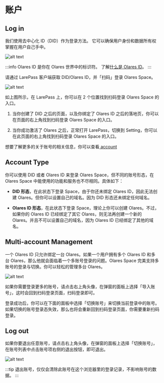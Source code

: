 # 账户

## Log in

我们使用去中心化 ID（DID）作为登录方法。 它可以确保用户身份和数据所有权掌握在用户自己手中。

![alt text](/images/how-to/space/space_login.jpg)

:::info
Olares ID 是你在 Olares 世界中的标识符。 了解[什么是 Olares ID](../../developer/contribute/snowinning/olares-id.md)。
:::

请通过 LarePass 客户端获取 DID/Olares ID，并「扫码」登录 Olares Space。

![alt text](/images/how-to/space/login.jpg)

如上图所示，在 LarePass 上，你可以在 2 个位置找到扫码登录 Olares Space 的入口。

1. 当你创建了 DID 之后的页面，以及你绑定了 Olares ID 之后的落地页，你可以在页面的右上角找到扫码登录 Olares Space 的入口。

2. 当你成功激活了 Olares 之后，正常打开 LarePass，切换到 Setting，你可以在此页面的右上角找到扫码登录 Olares Space 的入口。

想要了解更多的关于账号的相关信息，你可以查看[ account](../larepass/account/index.md)

## Account Type

你可以使用 DID 或者 Olares ID 来登录 Olares Space，但不同的账号形态，在 Olares Space 中能使用的功能和服务也不尽相同。具体如下：

- **DID 形态**，在此状态下登录 Space，由于你还未绑定 Olares ID，因此无法创建 Olares。但你可以设置自己的域名。因为 DID 形态还未绑定任何域名。

- **Olares ID 形态**，在此状态下登录 Space，理论上你可以创建 Olares。不过，如果你的 Olares ID 已经绑定了其它 Olares，则无法再创建一个新的 Olares。并且不可以设置自己的域名，因为 Olares ID 已经绑定了其他的域名。

## Multi-account Management

一个 Olares ID 只允许绑定一台 Olares。如果一个用户拥有多个 Olares ID 和多台 Olares，那么他就会面临着一个多账号登录的问题。Olares Space 完美支持多账号的登录与切换。你可以轻松的管理多台 Olares。

![alt text](/images/how-to/space/import_account.jpg)

如果你需要登录更多的账号，请点击右上角头像，在弹窗的面板上选择「导入账号」，这时会回到扫码登录页面，扫码登录即可。

登录成功后，你可以在下面的面板中选择「切换账号」来切换当前登录中的账号。如果切换的账号登录态失效，那么也将会重新回到扫码登录页面，你需要重新扫码登录。

## Log out

如果你要退出任意账号，请点击右上角头像，在弹窗的面板上选择「切换账号」，在账号列表中点击账号项右侧的退出按钮，即可退出。

![alt text](/images/how-to/space/log_out.jpg)

:::tip
退出账号，仅仅会清除此账号在这个浏览器里的登录记录，不影响账号的数据。
:::
